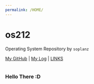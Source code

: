 ```yaml
---
permalink: /HOME/
---
```


# os212
Operating System Repository by `soplanz`

[My GitHub](https://github.com/Soplanz) | [My Log](https://Soplanz.github.io/os212/TXT/mylog.txt) | [LINKS](https://soplanz.github.io/os212/LINKS/) 
<br>
<br>
### Hello There :D
